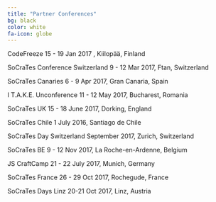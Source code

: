 ```yaml
---
title: "Partner Conferences"
bg: black
color: white
fa-icon: globe
---
```

CodeFreeze
15 - 19 Jan 2017 , Kiilopää, Finland

SoCraTes Conference Switzerland
9 - 12 Mar 2017, Ftan, Switzerland

SoCraTes Canaries
6 - 9 Apr 2017, Gran Canaria, Spain

I T.A.K.E. Unconference
11 - 12 May 2017, Bucharest, Romania

SoCraTes UK
15 - 18 June 2017, Dorking, England

SoCraTes Chile
1 July 2016, Santiago de Chile

SoCraTes Day Switzerland
September 2017, Zurich, Switzerland

SoCraTes BE
9 - 12 Nov 2017, La Roche-en-Ardenne, Belgium

JS CraftCamp
21 - 22 July 2017, Munich, Germany

SoCraTes France
26 - 29 Oct 2017, Rochegude, France

SoCraTes Days Linz
20-21 Oct 2017, Linz, Austria
